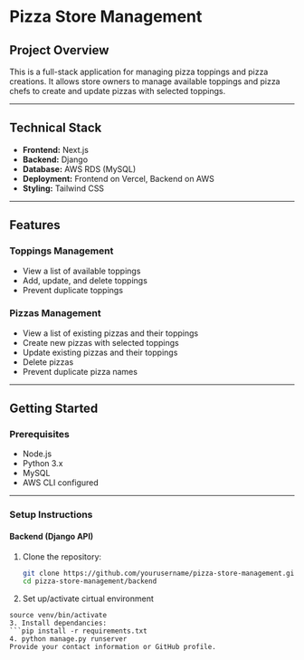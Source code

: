 # **Pizza Store Management**  

## **Project Overview**  
This is a full-stack application for managing pizza toppings and pizza creations. It allows store owners to manage available toppings and pizza chefs to create and update pizzas with selected toppings.

---

## **Technical Stack**
- **Frontend:** Next.js  
- **Backend:** Django  
- **Database:** AWS RDS (MySQL)  
- **Deployment:** Frontend on Vercel, Backend on AWS  
- **Styling:** Tailwind CSS  

---

## **Features**
### **Toppings Management**
- View a list of available toppings  
- Add, update, and delete toppings  
- Prevent duplicate toppings  

### **Pizzas Management**
- View a list of existing pizzas and their toppings  
- Create new pizzas with selected toppings  
- Update existing pizzas and their toppings  
- Delete pizzas  
- Prevent duplicate pizza names  

---

## **Getting Started**

### **Prerequisites**
- Node.js  
- Python 3.x  
- MySQL  
- AWS CLI configured  

---

### **Setup Instructions**

#### **Backend (Django API)**
1. Clone the repository:  
   ```bash
   git clone https://github.com/yourusername/pizza-store-management.git
   cd pizza-store-management/backend
2. Set up/activate cirtual environment
  ```python3 -m venv venv  
  source venv/bin/activate
3. Install dependancies:
  ```pip install -r requirements.txt
4. python manage.py runserver
Provide your contact information or GitHub profile.

